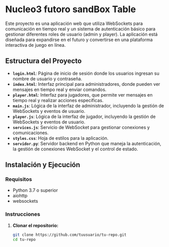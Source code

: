 # Nucleo3 futoro sandBox Table

Este proyecto es una aplicación web que utiliza WebSockets para comunicación en tiempo real y un sistema de autenticación básico para gestionar diferentes roles de usuario (admin y player). La aplicación está diseñada para expandirse en el futuro y convertirse en una plataforma interactiva de juego en línea.

## Estructura del Proyecto

- **`login.html`**: Página de inicio de sesión donde los usuarios ingresan su nombre de usuario y contraseña.
- **`index.html`**: Interfaz principal para administradores, donde pueden ver mensajes en tiempo real y enviar comandos.
- **`player.html`**: Interfaz para jugadores, que permite ver mensajes en tiempo real y realizar acciones específicas.
- **`main.js`**: Lógica de la interfaz de administrador, incluyendo la gestión de WebSockets y eventos de usuario.
- **`player.js`**: Lógica de la interfaz de jugador, incluyendo la gestión de WebSockets y eventos de usuario.
- **`services.js`**: Servicio de WebSocket para gestionar conexiones y comunicaciones.
- **`styles.css`**: Hoja de estilos para la aplicación.
- **`servidor.py`**: Servidor backend en Python que maneja la autenticación, la gestión de conexiones WebSocket y el control de estado.

## Instalación y Ejecución

### Requisitos

- Python 3.7 o superior
- aiohttp
- websockets

### Instrucciones

1. **Clonar el repositorio:**

   ```sh
   git clone https://github.com/tuusuario/tu-repo.git
   cd tu-repo
